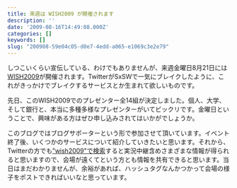 ```yaml
---
title: 来週は WISH2009 が開催されます
description: ''
date: '2009-08-16T14:49:08.000Z'
categories: []
keywords: []
slug: "200908-59e04c05-d0e7-4edd-a065-e1069c3e2e79"
---
```

しつこいくらい宣伝している、わけでもありませんが、来週金曜日8月21日には[WISH2009](http://agilemedia.jp/wish2009/)が開催されます。TwitterがSxSWで一気にブレイクしたように、これがきっかけでブレイクするサービスとか生まれて欲しいものです。

先日、このWISH2009でのプレゼンター全14組が決定しました。個人、大学、そして銀行と、本当に多種多様なプレゼンターがいてビックリです。金曜日ということで、興味がある方はぜひ申し込みされてはいかがでしょうか。

このブログではブログサポーターという形で参加させて頂いています。イベント終了後、いくつかのサービスについて紹介していきたいと思います。それから、Twitterの方でも[”wish2009"で検索](http://search.twitter.com/search?q=wish2009)すると実況中継含めさまざまな情報が得られると思いますので、会場が遠くてという方とも情報を共有できると思います。当日はまだわかりませんが、余裕があれば、ハッシュタグなんかつかって会場の様子をポストできればいいなと思っています。
